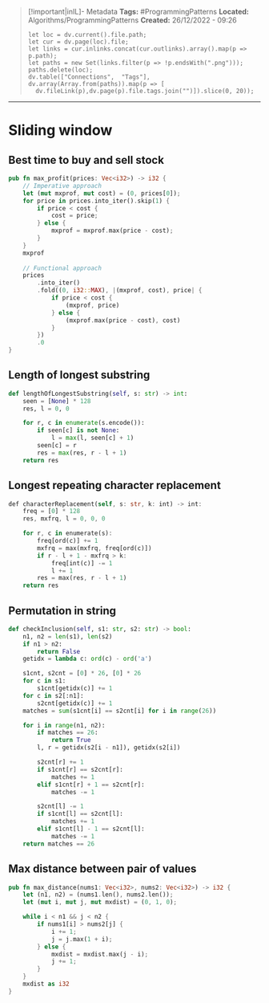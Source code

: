 > [!important|inIL]- Metadata
> **Tags:** #ProgrammingPatterns 
> **Located:** Algorithms/ProgrammingPatterns
> **Created:** 26/12/2022 - 09:26
> ```dataviewjs
>let loc = dv.current().file.path;
>let cur = dv.page(loc).file;
>let links = cur.inlinks.concat(cur.outlinks).array().map(p => p.path);
>let paths = new Set(links.filter(p => !p.endsWith(".png")));
>paths.delete(loc);
>dv.table(["Connections",  "Tags"], dv.array(Array.from(paths)).map(p => [
>   dv.fileLink(p),dv.page(p).file.tags.join("")]).slice(0, 20));
> ```

___
# Sliding window
## Best time to buy and sell stock 
```rust
pub fn max_profit(prices: Vec<i32>) -> i32 {
    // Imperative approach
    let (mut mxprof, mut cost) = (0, prices[0]);
    for price in prices.into_iter().skip(1) {
        if price < cost {
            cost = price;
        } else {
            mxprof = mxprof.max(price - cost);
        }
    }
    mxprof
    
    // Functional approach 
    prices
        .into_iter()
        .fold((0, i32::MAX), |(mxprof, cost), price| {
            if price < cost {
                (mxprof, price)
            } else {
                (mxprof.max(price - cost), cost)
            }
        })
        .0
}
```

## Length of longest substring
```python
def lengthOfLongestSubstring(self, s: str) -> int:
    seen = [None] * 128
    res, l = 0, 0

    for r, c in enumerate(s.encode()):
        if seen[c] is not None:
            l = max(l, seen[c] + 1)
        seen[c] = r
        res = max(res, r - l + 1)
    return res
```

## Longest repeating character replacement 
```rust
def characterReplacement(self, s: str, k: int) -> int:
    freq = [0] * 128
    res, mxfrq, l = 0, 0, 0

    for r, c in enumerate(s):
        freq[ord(c)] += 1
        mxfrq = max(mxfrq, freq[ord(c)])
        if r - l + 1 - mxfrq > k:
            freq[int(c)] -= 1
            l += 1
        res = max(res, r - l + 1)
    return res
```

## Permutation in string 
```python
def checkInclusion(self, s1: str, s2: str) -> bool:
    n1, n2 = len(s1), len(s2)
    if n1 > n2:
        return False
    getidx = lambda c: ord(c) - ord('a')

    s1cnt, s2cnt = [0] * 26, [0] * 26
    for c in s1:
        s1cnt[getidx(c)] += 1
    for c in s2[:n1]:
        s2cnt[getidx(c)] += 1
    matches = sum(s1cnt[i] == s2cnt[i] for i in range(26))

    for i in range(n1, n2):
        if matches == 26:
            return True
        l, r = getidx(s2[i - n1]), getidx(s2[i])

        s2cnt[r] += 1
        if s1cnt[r] == s2cnt[r]:
            matches += 1
        elif s1cnt[r] + 1 == s2cnt[r]:
            matches -= 1

        s2cnt[l] -= 1
        if s1cnt[l] == s2cnt[l]:
            matches += 1
        elif s1cnt[l] - 1 == s2cnt[l]:
            matches -= 1
    return matches == 26
```

## Max distance between pair of values 
```rust
pub fn max_distance(nums1: Vec<i32>, nums2: Vec<i32>) -> i32 {
    let (n1, n2) = (nums1.len(), nums2.len());
    let (mut i, mut j, mut mxdist) = (0, 1, 0);

    while i < n1 && j < n2 {
        if nums1[i] > nums2[j] {
            i += 1;
            j = j.max(1 + i);
        } else {
            mxdist = mxdist.max(j - i);
            j += 1;
        }
    }
    mxdist as i32
}
```